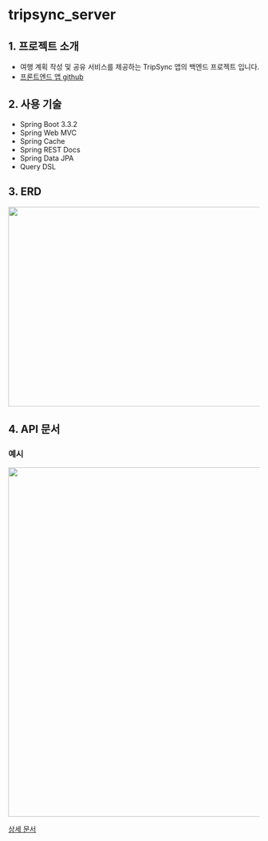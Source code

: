 # tripsync_server

## 1. 프로젝트 소개

- 여행 계획 작성 및 공유 서비스를 제공하는 TripSync 앱의 백엔드 프로젝트 입니다. <br>
- [프론트엔드 앱 github](https://github.com/NBCAndroid15/TripSync)

## 2. 사용 기술

- Spring Boot 3.3.2
- Spring Web MVC
- Spring Cache
- Spring REST Docs
- Spring Data JPA
- Query DSL

## 3. ERD

<img src="https://github.com/kt2790/tripsync_server/assets/138543028/81d23fd9-9c43-4ac2-b513-012f6f299256" width="600" height="400" />

## 4. API 문서

### **예시**<br>
<img src="https://github.com/kt2790/tripsync_server/assets/138543028/f93220ca-d0fe-42c9-9643-8cd68fffd0d0" width="700" height="700" />

[상세 문서](https://kt2790.github.io/tripsync_api/)


